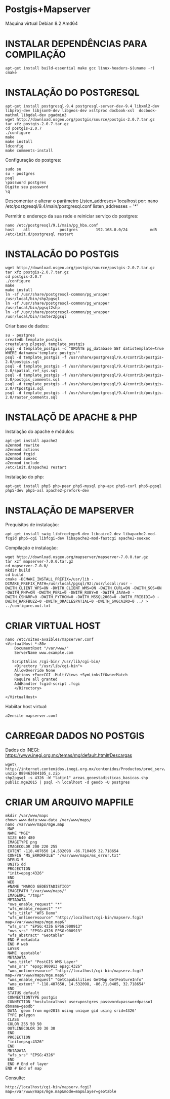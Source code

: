 # Postgis+Mapserver
Máquina virtual Debian 8.2 Amd64

# INSTALAR DEPENDÊNCIAS PARA COMPILAÇÃO

	apt-get install build-essential make gcc linux-headers-$(uname -r) cmake

# INSTALAÇÃO DO POSTGRESQL

	apt-get install postgresql-9.4 postgresql-server-dev-9.4 libxml2-dev libproj-dev libjson0-dev libgeos-dev xsltproc docbook-xsl 	docbook-mathml libgdal-dev pgadmin3
	wget http://download.osgeo.org/postgis/source/postgis-2.0.7.tar.gz
	tar xfz postgis-2.0.7.tar.gz
	cd postgis-2.0.7
	./configure
	make
	make install
	ldconfig
	make comments-install

Configuração do postgres:

	sudo su
	su - postgres
	psql
	\password postgres
	Digite seu password
	\q
	

Descomentar e alterar o parâmetro Listen_addreses='localhost por:
	nano /etc/postgresql/9.4/main/postgresql.conf
	listen_addresses = '*'    
	
Permitir o endereço da sua rede e reiniciar serviço do postgres:
	
	nano /etc/postgresql/9.1/main/pg_hba.conf
	host    all             postgres        192.168.0.0/24          md5
	/etc/init.d/postgresql restart

# INSTALACÃO DO POSTGIS

	wget http://download.osgeo.org/postgis/source/postgis-2.0.7.tar.gz
	tar xfz postgis-2.0.7.tar.gz
	cd postgis-2.0.7
	./configure
	make
	make install
	ln -sf /usr/share/postgresql-common/pg_wrapper /usr/local/bin/shp2pgsql
	ln -sf /usr/share/postgresql-common/pg_wrapper /usr/local/bin/pgsql2shp
	ln -sf /usr/share/postgresql-common/pg_wrapper /usr/local/bin/raster2pgsql

Criar base de dados:

	su - postgres
	createdb template_postgis
	createlang plpgsql template_postgis
	psql -d template_postgis -c "UPDATE pg_database SET datistemplate=true WHERE datname='template_postgis'"
	psql -d template_postgis -f /usr/share/postgresql/9.4/contrib/postgis-2.0/postgis.sql
	psql -d template_postgis -f /usr/share/postgresql/9.4/contrib/postgis-2.0/spatial_ref_sys.sql
	psql -d template_postgis -f /usr/share/postgresql/9.4/contrib/postgis-2.0/postgis_comments.sql
	psql -d template_postgis -f /usr/share/postgresql/9.4/contrib/postgis-2.0/rtpostgis.sql
	psql -d template_postgis -f /usr/share/postgresql/9.4/contrib/postgis-2.0/raster_comments.sql

# INSTALAÇÕ DE APACHE & PHP

Instalação do apache e módulos:

	apt-get install apache2
	a2enmod rewrite
	a2enmod actions
	a2enmod fcgid
	a2enmod suexec
	a2enmod include
	/etc/init.d/apache2 restart

Instalação do php:

	apt-get install php5 php-pear php5-mysql php-apc php5-curl php5-pgsql php5-dev php5-xsl apache2-prefork-dev

# INSTALAÇÃO DE MAPSERVER 

Prequisitos de instalação:

	apt-get install swig libfreetype6-dev libcairo2-dev libapache2-mod-fcgid php5-cgi libfcgi-dev libapache2-mod-fastcgi apache2-suexec

Compilação e instalação:

	wget http://download.osgeo.org/mapserver/mapserver-7.0.0.tar.gz
	tar xzf mapserver-7.0.0.tar.gz
	cd mapserver-7.0.0/
	mkdir build
	cd build
	cmake -DCMAKE_INSTALL_PREFIX=/usr/lib -DCMAKE_PREFIX_PATH=/usr/local/pgsql/92:/usr/local:/usr -DWITH_CLIENT_WFS=ON -DWITH_CLIENT_WMS=ON -DWITH_CURL=ON -DWITH_SOS=ON -DWITH_PHP=ON -DWITH_PERL=0 -DWITH_RUBY=0 -DWITH_JAVA=0 -DWITH_CSHARP=0 -DWITH_PYTHON=0 -DWITH_MSSQL2008=0 -DWITH_FRIBIDI=0 -DWITH_HARFBUZZ=0 -DWITH_ORACLESPATIAL=0 -DWITH_SVGCAIRO=0 ../ > ../configure.out.txt


# CRIAR VIRTUAL HOST 

	nano /etc/sites-avaibles/mapserver.conf
	<VirtualHost *:80>
	    DocumentRoot "/var/www/"
	    ServerName www.example.com

	   ScriptAlias /cgi-bin/ /usr/lib/cgi-bin/
		<Directory "/usr/lib/cgi-bin">
		AllowOverride None
		Options +ExecCGI -MultiViews +SymLinksIfOwnerMatch
		Require all granted
		AddHandler fcgid-script .fcgi
		</Directory>

	</VirtualHost>
Habiitar host virtual:

	a2ensite mapserver.conf 

# CARREGAR DADOS NO POSTGIS

Dados do INEGI: https://www.inegi.org.mx/temas/mg/default.html#Descargas

	wget\ http://internet.contenidos.inegi.org.mx/contenidos/Productos/prod_serv/contenidos/espanol/bvinegi/productos/geografia/marc_geo/889463084105_s.zip889463084105_s.zip
	unzip 889463084105_s.zip
	shp2pgsql -s 4326 -W "latin1" areas_geoestadisticas_basicas.shp public.mge2015 | psql -h localhost -d geodb -U postgres

# CRIAR UM ARQUIVO MAPFILE

	mkdir /var/www/maps
	chown www-data:www-data /var/www/maps/
	nano /var/www/maps/mge.map
	 MAP
	 NAME "MGE"
	 SIZE 640 480
	 IMAGETYPE png
	 IMAGECOLOR 200 220 255
	 EXTENT -118.407650 14.532098 -86.710405 32.718654
	 CONFIG "MS_ERRORFILE" "/var/www/maps/ms_error.txt"
	 DEBUG 5
	 UNITS dd
	 PROJECTION
	 "init=epsg:4326"
	 END
	 WEB
	 #NAME "MARCO GEOESTADISTICO"
	 IMAGEPATH "/var/www/maps/"
	 IMAGEURL "/tmp/"
	 METADATA
	 "ows_enable_request" "*"
	 "wfs_enable_request" "*"
	 "wfs_title" "WFS Demo"
	 "wfs_onlineresource" "http://localhost/cgi-bin/mapserv.fcgi?map=/var/www/maps/mge.map&"
	 "wfs_srs" "EPSG:4326 EPSG:900913"
	 "ows_srs" "EPSG:4326 EPSG:900913"
	 "wfs_abstract" "Geotable"
	 END # metadata
	 END # web
	 LAYER
	 NAME 'geotable'
	 METADATA
	 "wms_title" "PostGIS WMS Layer"
	 "wms_srs" "epsg:900913 epsg:4326"
	 "wms_onlineresource" "http://localhost/cgi-bin/mapserv.fcgi?map=/var/www/maps/mge.map&"
	 "wms_enable_request" "GetCapabilities GetMap GetFeatureInfo"
	 "wms_extent" "-118.407650, 14.532098, -86.71.0405, 32.718654"
	 END
	 STATUS default
	 CONNECTIONTYPE postgis
	 CONNECTION "host=localhost user=postgres password=passwordpasso1 dbname=geodb"
	 DATA 'geom from mge2015 using unique gid using srid=4326'
	 TYPE polygon
	 CLASS
	 COLOR 255 50 50
	 OUTLINECOLOR 30 30 30
	 END
	 PROJECTION
	 "init=epsg:4326"
	 END
	 METADATA
	 "wfs_srs" "EPSG:4326"
	 END
	 END # End of layer
	END # End of map
	
Consulte:

	http://localhost/cgi-bin/mapserv.fcgi?map=/var/www/maps/mge.map&mode=map&layer=geotable




